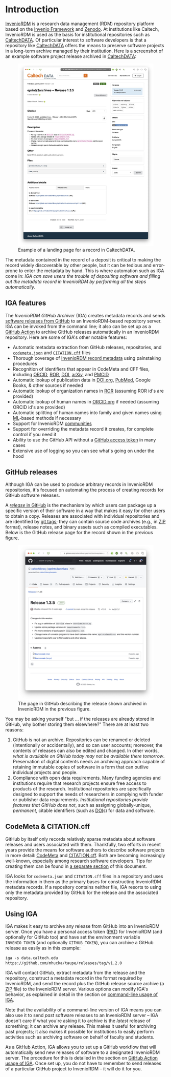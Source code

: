 # Introduction

[InvenioRDM](https://inveniosoftware.org/products/rdm/) is a research data management (RDM) repository platform based on the [Invenio Framework](https://inveniosoftware.org/products/framework/) and [Zenodo](https://www.zenodo.org). At institutions like Caltech, InvenioRDM is used as the basis for institutional repositories such as [CaltechDATA](https://data.caltech.edu). Of particular interest to software developers is that a repository like [CaltechDATA](https://data.caltech.edu) offers the means to preserve software projects in a long-term archive managed by their institution. Here is a screenshot of an example software project release archived in [CaltechDATA](https://data.caltech.edu):

<figure>
    <img src="_static/media/example-record-landing-page.jpg">
    <figcaption>Example of a landing page for a record in CaltechDATA.</figcaption>
</figure>

The metadata contained in the record of a deposit is critical to making the record widely discoverable by other people, but it can be tedious and error-prone to enter the metadata by hand.  This is where automation such as IGA come in: _IGA can save users the trouble of depositing software and filling out the metadata record in InvenioRDM by performing all the steps automatically._

## IGA features

The _InvenioRDM GitHub Archiver_ (IGA) creates metadata records and sends [software releases from GitHub](https://docs.github.com/en/repositories/releasing-projects-on-github/about-releases) to an InvenioRDM-based repository server. IGA can be invoked from the command line; it also can be set up as a [GitHub Action](https://docs.github.com/en/actions) to archive GitHub releases automatically in an InvenioRDM repository. Here are some of IGA's other notable features:
* Automatic metadata extraction from GitHub releases, repositories, and [`codemeta.json`](https://codemeta.github.io) and [`CITATION.cff`](https://citation-file-format.github.io) files
* Thorough coverage of [InvenioRDM record metadata](https://inveniordm.docs.cern.ch/reference/metadata) using painstaking procedures
* Recognition of identifiers that appear in CodeMeta and CFF files, including [ORCID](https://orcid.org), [ROR](https://ror.org), [DOI](https://www.doi.org), [arXiv](https://arxiv.org), and [PMCID](https://www.ncbi.nlm.nih.gov/pmc/about/public-access-info/)
* Automatic lookup of publication data in [DOI.org](https://www.doi.org), [PubMed]((https://www.ncbi.nlm.nih.gov/pmc/about/public-access-info/)), Google Books, & other sources if needed
* Automatic lookup of organization names in [ROR](https://ror.org) (assuming ROR id's are provided)
* Automatic lookup of human names in [ORCID.org](https://orcid.org) if needed (assuming ORCID id's are provided)
* Automatic splitting of human names into family and given names using [ML](https://en.wikipedia.org/wiki/Machine_learning)-based methods if necessary
* Support for InvenioRDM [communities](https://invenio-communities.readthedocs.io/en/latest/)
* Support for overriding the metadata record it creates, for complete control if you need it
* Ability to use the GitHub API without a [GitHub access token](https://docs.github.com/en/authentication/keeping-your-account-and-data-secure/creating-a-personal-access-token) in many cases
* Extensive use of logging so you can see what's going on under the hood


## GitHub releases

Although IGA can be used to produce arbitrary records in InvenioRDM repositories, it's focused on automating the process of creating records for GitHub software releases.

A [_release_ in GitHub](https://github.blog/2013-07-02-release-your-software/) is the mechanism by which users can package up a specific version of their software in a way that makes it easy for other users to obtain a copy. Releases are associated with individual repositories and are identified by [git tags](https://git-scm.com/book/en/v2/Git-Basics-Tagging); they can contain source code archives (e.g., in [ZIP](https://en.wikipedia.org/wiki/ZIP_(file_format)) format), release notes, and binary assets such as compiled executables. Below is the GitHub release page for the record shown in the previous figure.

<figure>
    <img src="_static/media/example-github-release.jpg">
    <figcaption>The page in GitHub describing the release shown archived in InvenioRDM in the previous figure.</figcaption>
</figure>

You may be asking yourself "but … if the releases are already stored in GitHub, why bother storing them elsewhere?" There are at least two reasons:
1. GitHub is not an archive. Repositories can be renamed or deleted (intentionally or accidentally), and so can user accounts; moreover, the contents of releases can also be edited and changed. In other words, _what is available on GitHub today may not be available there tomorrow_. Preservation of digital contents needs an archiving approach capable of retaining immutable copies of software in a form that can outlive individual projects and people.
2. Compliance with open data requirements. Many funding agencies and institutions require that research projects ensure free access to products of the research. Institutional repositories are specifically designed to support the needs of researchers in complying with funder or publisher data requirements. _Institutional repositories provide features that GitHub does not_, such as assigning globally-unique, _permanent_, citable identifiers (such as [DOI](https://en.wikipedia.org/wiki/Digital_object_identifier)s) for data and software.


## CodeMeta & CITATION.cff

GitHub by itself only records relatively sparse metadata about software releases and users associated with them. Thankfully, two efforts in recent years provide the means for software authors to describe software projects in more detail: [CodeMeta](https://codemeta.github.io) and [CITATION.cff](https://citation-file-format.github.io). Both are becoming increasingly well-known, especially among research software developers. Tips for creating them can be found in [a separate section](tips.md#how-do-you-create-them) of this document.

IGA looks for `codemeta.json` and `CITATION.cff` files in a repository and uses the information in them as the primary bases for constructing InvenioRDM metadata records. If a repository contains neither file, IGA resorts to using only the metadata provided by GitHub for the release and the associated repository.


## Using IGA

IGA makes it easy to archive any release from GitHub into an InvenioRDM server. Once you have a personal access token ([PAT](glossary.md#term-PAT)) for InvenioRDM (and optionally for GitHub too) and have set the environment variable `INVENIO_TOKEN` (and optionally `GITHUB_TOKEN`), you can archive a GitHub release as easily as in this example:
```shell
iga -s data.caltech.edu https://github.com/mhucka/taupe/releases/tag/v1.2.0
```
IGA will contact GitHub, extract metadata from the release and the repository, construct a metadata record in the format required by InvenioRDM, and send the record plus the GitHub release source archive (a [ZIP](https://en.wikipedia.org/wiki/ZIP_(file_format)) file) to the InvenioRDM server. Various options can modify IGA's behavior, as explained in detail in the section on [command-line usage of IGA](cli-usage.md).

Note that the availability of a command-line version of IGA means you can also use it to send _past_ software releases to an InvenioRDM server &ndash; IGA doesn't care if what you're asking it to archive is the _latest_ release of something; it can archive any release. This makes it useful for archiving past projects; it also makes it possible for institutions to easily perform activities such as archiving software on behalf of faculty and students.

As a GitHub Action, IGA allows you to set up a GitHub workflow that will automatically send new releases of software to a designated InvenioRDM server. The procedure for this is detailed in the section on [GitHub Action usage of IGA](gha-usage.md). Once set up, you do not have to remember to send releases of a particular GitHub project to InvenioRDM &ndash; it will do it for you.
